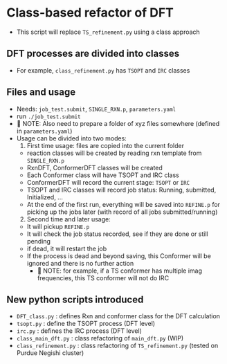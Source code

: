 # Class-based refactor of DFT
* This script will replace `TS_refinement.py` using a class approach
## DFT processes are divided into **classes**
  * For example, `class_refinement.py` has `TSOPT` and `IRC` classes
## Files and usage
  * Needs: `job_test.submit`, `SINGLE_RXN.p`, `parameters.yaml`
  * run `./job_test.submit`
  * :memo: NOTE: Also need to prepare a folder of xyz files somewhere (defined in `parameters.yaml`)
  * Usage can be divided into two modes:
    1. First time usage: files are copied into the current folder
      * reaction classes will be created by reading rxn template from `SINGLE_RXN.p`
      * RxnDFT, ConformerDFT classes will be created
      * Each Conformer class will have TSOPT and IRC class
      * ConformerDFT will record the current stage: `TSOPT` or `IRC`
      * TSOPT and IRC classes will record job status: Running, submitted, Initialized, ...
      * At the end of the first run, everything will be saved into `REFINE.p` for picking up the jobs later (with record of all jobs submitted/running)
    2. Second time and later usage: 
      * It will pickup `REFINE.p`
      * It will check the job status recorded, see if they are done or still pending
      * if dead, it will restart the job
      * If the process is dead and beyond saving, this Conformer will be ignored and there is no further action
        * :memo: NOTE: for example, if a TS conformer has multiple imag frequencies, this TS conformer will not do IRC
## New python scripts introduced
  * `DFT_class.py` : defines Rxn and conformer class for the DFT calculation
  * `tsopt.py` : define the TSOPT process (DFT level)
  * `irc.py` : defines the IRC process (DFT level)
  * `class_main_dft.py` : class refactoring of `main_dft.py` (WIP)
  * `class_refinement.py` : class refactoring of `TS_refinement.py` (tested on Purdue Negishi cluster)

